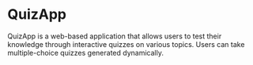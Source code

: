 # QuizApp
QuizApp is a web-based application that allows users to test their knowledge through interactive quizzes on various topics. Users can take multiple-choice quizzes generated dynamically.

